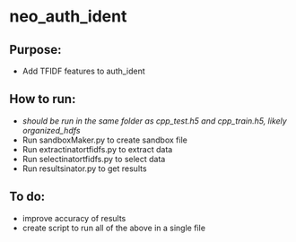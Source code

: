 # neo_auth_ident

## Purpose:
- Add TFIDF features to auth_ident

## How to run:
- *should be run in the same folder as cpp_test.h5 and cpp_train.h5, likely organized_hdfs*
- Run sandboxMaker.py to create sandbox file
- Run extractinatortfidfs.py to extract data
- Run selectinatortfidfs.py to select data
- Run resultsinator.py to get results

## To do:
- improve accuracy of results
- create script to run all of the above in a single file